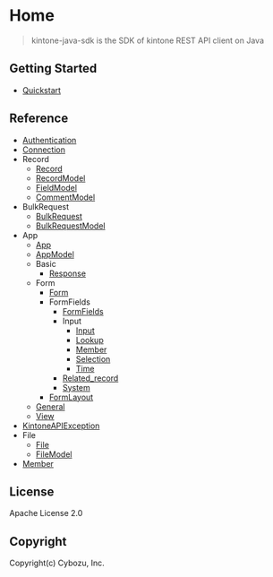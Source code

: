 # Home

> kintone-java-sdk is the SDK of kintone REST API client on Java

## Getting Started

- [Quickstart](./getting-started/quickstart)

## Reference

- [Authentication](./reference/authentication)
- [Connection](./reference/connection)
- Record
    - [Record](./reference/record)
    - [RecordModel](./reference/record-model)
    - [FieldModel](./reference/record-field-model)
    - [CommentModel](./reference/record-comment-model)
- BulkRequest
    - [BulkRequest](./reference/bulk-request)
    - [BulkRequestModel](./reference/bulk-request-model)
- App
    - [App](./reference/app)
    - [AppModel](./reference/app-model)
    - Basic
	    - [Response](./reference/app-response)
	- Form
		- [Form](./reference/app-form)
        - FormFields
            - [FormFields](./reference/form-fields)
            - Input
                - [Input](./reference/form-fields-input)
                - [Lookup](./reference/form-fields-input-lookup)
                - [Member](./reference/form-fields-input-member)
                - [Selection](./reference/form-fields-input-selection)
                - [Time](./reference/form-fields-input-time)
            - [Related_record](./reference/form-fields-related_record)
            - [System](./reference/form-fields-system)
        - [FormLayout](./reference/form-layout)
    - [General](./reference/app-general)
    - [View](./reference/app-view)
- [KintoneAPIException](./reference/kintone-api-exception)
- File
    - [File](./reference/file)
    - [FileModel](./reference/file-model)
- [Member](./reference/member)

## License

Apache License 2.0

## Copyright

Copyright(c) Cybozu, Inc.